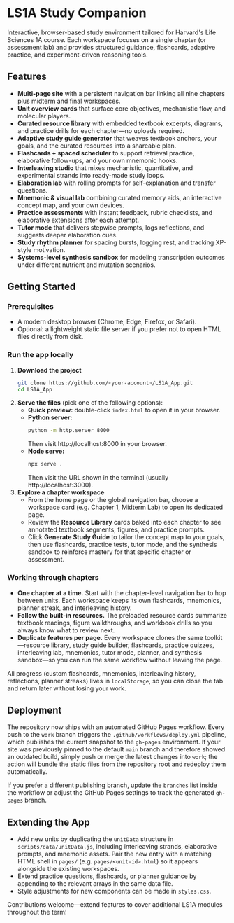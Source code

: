 # LS1A Study Companion

Interactive, browser-based study environment tailored for Harvard's Life Sciences 1A course. Each workspace focuses on a single chapter (or assessment lab) and provides structured guidance, flashcards, adaptive practice, and experiment-driven reasoning tools.

## Features
- **Multi-page site** with a persistent navigation bar linking all nine chapters plus midterm and final workspaces.
- **Unit overview cards** that surface core objectives, mechanistic flow, and molecular players.
- **Curated resource library** with embedded textbook excerpts, diagrams, and practice drills for each chapter—no uploads required.
- **Adaptive study guide generator** that weaves textbook anchors, your goals, and the curated resources into a shareable plan.
- **Flashcards + spaced scheduler** to support retrieval practice, elaborative follow-ups, and your own mnemonic hooks.
- **Interleaving studio** that mixes mechanistic, quantitative, and experimental strands into ready-made study loops.
- **Elaboration lab** with rolling prompts for self-explanation and transfer questions.
- **Mnemonic & visual lab** combining curated memory aids, an interactive concept map, and your own devices.
- **Practice assessments** with instant feedback, rubric checklists, and elaborative extensions after each attempt.
- **Tutor mode** that delivers stepwise prompts, logs reflections, and suggests deeper elaboration cues.
- **Study rhythm planner** for spacing bursts, logging rest, and tracking XP-style motivation.
- **Systems-level synthesis sandbox** for modeling transcription outcomes under different nutrient and mutation scenarios.

## Getting Started

### Prerequisites
- A modern desktop browser (Chrome, Edge, Firefox, or Safari).
- Optional: a lightweight static file server if you prefer not to open HTML files directly from disk.

### Run the app locally
1. **Download the project**
   ```bash
   git clone https://github.com/<your-account>/LS1A_App.git
   cd LS1A_App
   ```
2. **Serve the files** (pick one of the following options):
   - **Quick preview:** double-click `index.html` to open it in your browser.
   - **Python server:**
     ```bash
     python -m http.server 8000
     ```
     Then visit http://localhost:8000 in your browser.
   - **Node serve:**
     ```bash
     npx serve .
     ```
     Then visit the URL shown in the terminal (usually http://localhost:3000).
3. **Explore a chapter workspace**
   - From the home page or the global navigation bar, choose a workspace card (e.g. Chapter 1, Midterm Lab) to open its dedicated page.
   - Review the **Resource Library** cards baked into each chapter to see annotated textbook segments, figures, and practice prompts.
   - Click **Generate Study Guide** to tailor the concept map to your goals, then use flashcards, practice tests, tutor mode, and the synthesis sandbox to reinforce mastery for that specific chapter or assessment.

### Working through chapters
- **One chapter at a time.** Start with the chapter-level navigation bar to hop between units. Each workspace keeps its own flashcards, mnemonics, planner streak, and interleaving history.
- **Follow the built-in resources.** The preloaded resource cards summarize textbook readings, figure walkthroughs, and workbook drills so you always know what to review next.
- **Duplicate features per page.** Every workspace clones the same toolkit—resource library, study guide builder, flashcards, practice quizzes, interleaving lab, mnemonics, tutor mode, planner, and synthesis sandbox—so you can run the same workflow without leaving the page.

All progress (custom flashcards, mnemonics, interleaving history, reflections, planner streaks) lives in `localStorage`, so you can close the tab and return later without losing your work.

## Deployment

The repository now ships with an automated GitHub Pages workflow. Every push to the `work` branch triggers the `.github/workflows/deploy.yml` pipeline, which publishes the current snapshot to the `gh-pages` environment. If your site was previously pinned to the default `main` branch and therefore showed an outdated build, simply push or merge the latest changes into `work`; the action will bundle the static files from the repository root and redeploy them automatically.

If you prefer a different publishing branch, update the `branches` list inside the workflow or adjust the GitHub Pages settings to track the generated `gh-pages` branch.

## Extending the App
- Add new units by duplicating the `unitData` structure in `scripts/data/unitData.js`, including interleaving strands, elaborative prompts, and mnemonic assets. Pair the new entry with a matching HTML shell in `pages/` (e.g. `pages/<unit-id>.html`) so it appears alongside the existing workspaces.
- Extend practice questions, flashcards, or planner guidance by appending to the relevant arrays in the same data file.
- Style adjustments for new components can be made in `styles.css`.

Contributions welcome—extend features to cover additional LS1A modules throughout the term!
